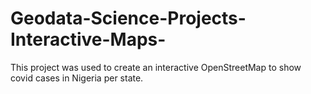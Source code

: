 # Geodata-Science-Projects-Interactive-Maps-
This project was used to create an interactive OpenStreetMap to show covid cases in Nigeria per state.
